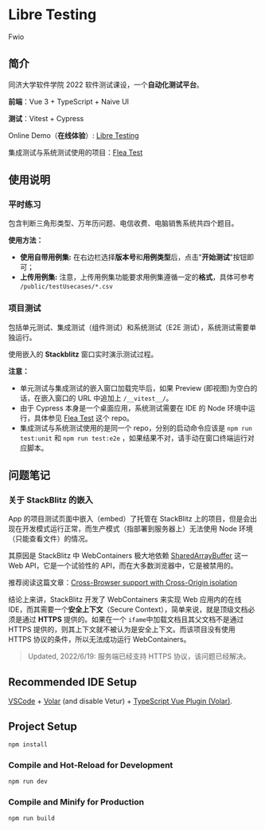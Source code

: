 # Libre Testing

Fwio

## 简介

同济大学软件学院 2022 软件测试课设，一个**自动化测试平台**。

**前端**：Vue 3 + TypeScript + Naive UI

**测试**：Vitest + Cypress

Online Demo（**在线体验**）: [Libre Testing](https://libre-testing.vercel.app)

集成测试与系统测试使用的项目：[Flea Test](https://github.com/3fuyang/flea-test)

## 使用说明

### 平时练习

包含判断三角形类型、万年历问题、电信收费、电脑销售系统共四个题目。

**使用方法：**

+ **使用自带用例集:** 在右边栏选择**版本号**和**用例类型**后，点击"**开始测试**"按钮即可；
+ **上传用例集:** 注意，上传用例集功能要求用例集遵循一定的**格式**，具体可参考 `/public/testUsecases/*.csv`

### 项目测试

包括单元测试、集成测试（组件测试）和系统测试（E2E 测试），系统测试需要单独运行。

使用嵌入的 **Stackblitz** 窗口实时演示测试过程。

**注意：**

+ 单元测试与集成测试的嵌入窗口加载完毕后，如果 Preview (即视图)为空白的话，在嵌入窗口的 URL 中追加上 `/__vitest__/`。
+ 由于 Cypress 本身是一个桌面应用，系统测试需要在 IDE 的 Node 环境中运行，具体参见 [Flea Test](https://github.com/3fuyang/flea-test) 这个 repo。
+ 集成测试与系统测试使用的是同一个 repo，分别的启动命令应该是 `npm run test:unit` 和 `npm run test:e2e` ，如果结果不对，请手动在窗口终端运行对应脚本。

## 问题笔记

### 关于 StackBlitz 的嵌入

App 的项目测试页面中嵌入（embed）了托管在 StackBlitz 上的项目，但是会出现在开发模式运行正常，而生产模式（指部署到服务器上）无法使用 Node 环境（只能查看文件）的情况。

其原因是 StackBlitz 中 WebContainers 极大地依赖 [SharedArrayBuffer](https://developer.mozilla.org/zh-CN/docs/Web/JavaScript/Reference/Global_Objects/SharedArrayBuffer) 这一 Web API，它是一个试验性的 API，而在大多数浏览器中，它是被禁用的。

推荐阅读这篇文章：[Cross-Browser support with Cross-Origin isolation](https://blog.stackblitz.com/posts/cross-browser-with-coop-coep/)

结论上来讲，StackBlitz 开发了 WebContainers 来实现 Web 应用内的在线 IDE，而其需要一个**安全上下文**（Secure Context），简单来说，就是顶级文档必须是通过 **HTTPS** 提供的。如果在一个 `ifame`中加载文档且其父文档不是通过 HTTPS 提供的，则其上下文就不被认为是安全上下文。而该项目没有使用 HTTPS 协议的条件，所以无法成功运行 WebContainers。

> Updated, 2022/6/19: 服务端已经支持 HTTPS 协议，该问题已经解决。

## Recommended IDE Setup

[VSCode](https://code.visualstudio.com/) + [Volar](https://marketplace.visualstudio.com/items?itemName=johnsoncodehk.volar) (and disable Vetur) + [TypeScript Vue Plugin (Volar)](https://marketplace.visualstudio.com/items?itemName=johnsoncodehk.vscode-typescript-vue-plugin).

## Project Setup

```sh
npm install
```

### Compile and Hot-Reload for Development

```sh
npm run dev
```

### Compile and Minify for Production

```sh
npm run build
```
